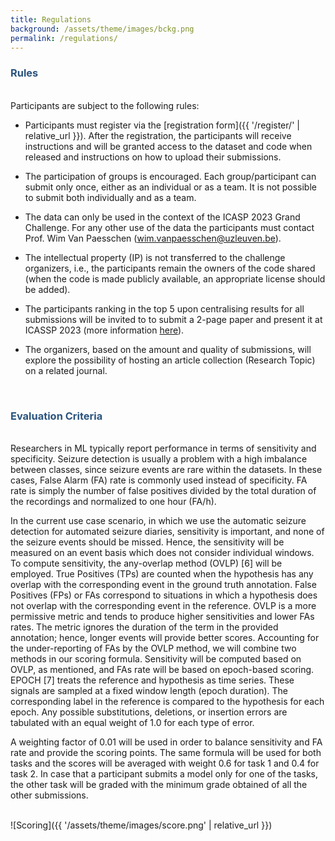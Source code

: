 ```yaml
---
title: Regulations
background: /assets/theme/images/bckg.png
permalink: /regulations/
---
```



### **<span style="color:#2B547E">Rules</span>**
\
Participants are subject to the following rules:

- Participants must register via the [registration form]({{ '/register/' | relative_url }}). After the registration, the participants will receive instructions and will be granted access to the dataset and code when released and instructions on how to upload their submissions.

- The participation of groups is encouraged. Each group/participant can submit only once, either as an individual or as a team. It is not possible to submit both individually and as a team.

- The data can only be used in the context of the ICASP 2023 Grand Challenge. For any other use of the data the participants must contact Prof. Wim Van Paesschen (wim.vanpaesschen@uzleuven.be).

- The intellectual property (IP) is not transferred to the challenge organizers, i.e., the participants remain the owners of the code shared (when the code is made publicly available, an appropriate license should be added).

- The participants ranking in the top 5 upon centralising results for all submissions will be invited to to submit a 2-page paper and present it at ICASSP 2023 (more information [here](https://2023.ieeeicassp.org/call-for-sp-grand-challenges/)).

- The organizers, based on the amount and quality of submissions, will explore the possibility of hosting an article collection (Research Topic) on a related journal.

&nbsp;  

### **<span style="color:#2B547E">Evaluation Criteria</span>**
\
Researchers in ML typically report performance in terms of sensitivity and specificity. Seizure detection is usually a problem with a high imbalance between classes, since seizure events are rare within the datasets. In these cases, False Alarm (FA) rate is commonly used instead of specificity. FA rate is simply the number of false positives divided by the total duration of the recordings and normalized to one hour (FA/h).

In the current use case scenario, in which we use the automatic seizure detection for automated seizure diaries, sensitivity is important, and none of the seizure events should be missed. Hence, the sensitivity will be measured on an event basis which does not consider individual windows. To compute sensitivity, the any-overlap method (OVLP) [6] will be employed. True Positives (TPs) are counted when the hypothesis has any overlap with the corresponding event in the ground truth annotation. False Positives (FPs) or FAs correspond to situations in which a hypothesis does not overlap with the corresponding event in the reference. OVLP is a more permissive metric and tends to produce higher sensitivities and lower FAs rates. The metric ignores the duration of the term in the provided annotation; hence, longer events will provide better scores. Accounting for the under-reporting of FAs by the OVLP method, we will combine two methods in our scoring formula. Sensitivity will be computed based on OVLP, as mentioned, and FAs rate will be based on epoch-based scoring. EPOCH [7] treats the reference and hypothesis as time series. These signals are sampled at a fixed window length (epoch duration). The corresponding label in the reference is compared to the hypothesis for each epoch. Any possible substitutions, deletions, or insertion errors are tabulated with an equal weight of 1.0 for each type of error.

A weighting factor of 0.01 will be used in order to balance sensitivity and FA rate and provide the scoring points. The same formula will be used for both tasks and the scores will be averaged with weight 0.6 for task 1 and 0.4 for task 2. In case that a participant submits a model only for one of the tasks, the other task will be graded with the minimum grade obtained of all the other submissions.

\
![Scoring]({{ '/assets/theme/images/score.png' | relative_url }})